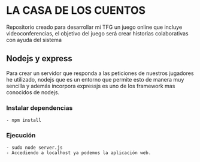 # LA CASA DE LOS CUENTOS
Repositorio creado para desarrollar mi TFG un juego online que incluye videoconferencias, el objetivo del juego será crear historias colaborativas con ayuda del sistema


## Nodejs y express
Para crear un servidor que responda a las peticiones de nuestros jugadores he utilizado, nodejs que es un entorno que permite esto de manera muy sencilla y además incorpora expressjs es uno de los framework mas conocidos de nodejs.

### Instalar dependencias 
    - npm install
### Ejecución
    - sudo node server.js
    - Accediendo a localhost ya podemos la aplicación web.